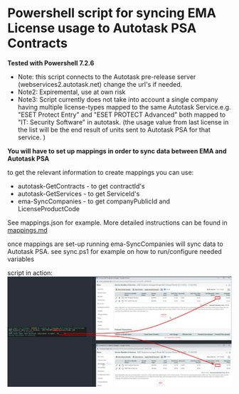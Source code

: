 # Powershell script for syncing EMA License usage to Autotask PSA Contracts

**Tested with Powershell 7.2.6**

- Note: this script connects to the Autotask pre-release server (webservices2.autotask.net) change the url's if needed. 
- Note2: Expiremental, use at own risk
- Note3: Script currently does not take into account a single company having multiple license-types mapped to the same Autotask Service.e.g. "ESET Protect Entry" and "ESET PROTECT Advanced" both mapped to "IT: Security Software"  in autotask. (the usage value from last license in the list will be the end result of units sent to Autotask PSA for that service. )

**You will have to set up mappings in order to sync data between EMA and Autotask PSA**

to get the relevant information to create mappings you can use: 

- autotask-GetContracts - to get contractId's 
- autotask-GetServices - to get ServiceId's
- ema-SyncCompanies - to get companyPublicId and LicenseProductCode


See mappings.json for example. More detailed instructions can be found in [mappings.md](mappings.md)

once mappings are set-up running ema-SyncCompanies will sync data to Autotask PSA.
see sync.ps1 for example on how to run/configure needed variables

script in action: 
![adjustments](images/adjustments.png)
